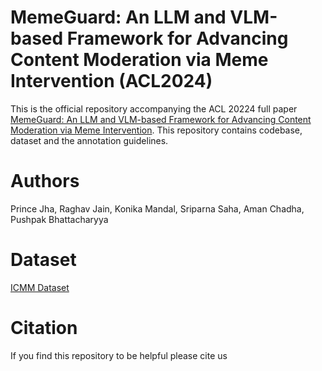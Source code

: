 



# MemeGuard: An LLM and VLM-based Framework for Advancing Content Moderation via Meme Intervention (ACL2024)

This is the official repository accompanying the ACL 20224 full paper [MemeGuard: An LLM and VLM-based Framework for Advancing Content Moderation via Meme Intervention](#). This repository contains codebase, dataset and the annotation guidelines.

# Authors
Prince Jha, Raghav Jain, Konika Mandal, Sriparna Saha, Aman Chadha, Pushpak Bhattacharyya

# Dataset
[ICMM Dataset](https://forms.gle/sqkmVUjh86Ezd6yk9)


# Citation
If you find this repository to be helpful please cite us

```


```


